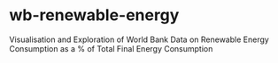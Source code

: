 # wb-renewable-energy
Visualisation and Exploration of World Bank Data on Renewable Energy Consumption as a % of Total Final Energy Consumption
